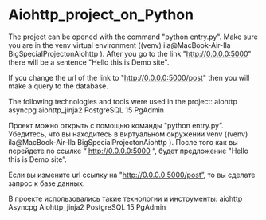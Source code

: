 # Aiohttp_project_on_Python


The project can be opened with the command "python entry.py". Make sure you are in the venv virtual environment ((venv) ila@MacBook-Air-Ila BigSpecialProjectonAiohttp ).
After you go to the link "http://0.0.0.0:5000" there will be a sentence "Hello this is Demo site".

  If you change the url of the link to "http://0.0.0.0:5000/post" then you will make a query to the database.

The following technologies and tools were used in the project:
  aiohttp
asyncpg
aiohttp_jinja2
PostgreSQL 15
PgAdmin



Проект можно открыть с помощью команды "python entry.py”.  Убедитесь, что вы находитесь в виртуальном окружении venv ((venv) ila@MacBook-Air-Ila BigSpecialProjectonAiohttp ).
После того как вы перейдете по ссылке  “ http://0.0.0.0:5000 “, будет предложение "Hello this is Demo site”.

 Если вы измените url ссылку на "http://0.0.0.0:5000/post”, то вы сделате запрос к базе данных. 

В проекте использовались такие технологии и инструменты: 
 aiohttp 
Asyncpg 
Aiohttp_jinja2
PostgreSQL 15 
PgAdmin 

